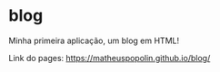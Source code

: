 # blog
Minha primeira aplicação, um blog em HTML!

Link do pages: https://matheuspopolin.github.io/blog/
